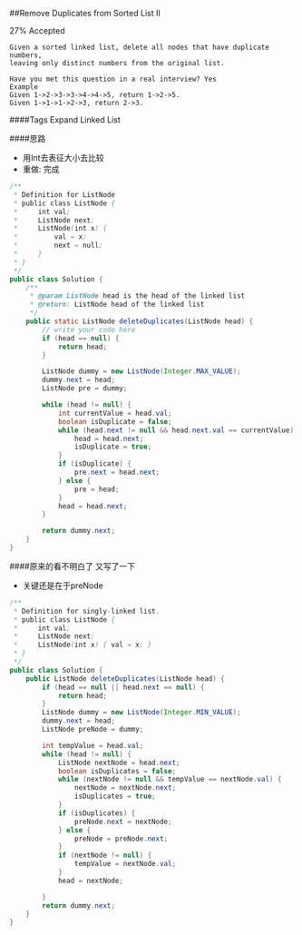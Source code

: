 ##Remove Duplicates from Sorted List II

27% Accepted

	Given a sorted linked list, delete all nodes that have duplicate numbers,
    leaving only distinct numbers from the original list.

	Have you met this question in a real interview? Yes
	Example
	Given 1->2->3->3->4->4->5, return 1->2->5.
	Given 1->1->1->2->3, return 2->3.

####Tags Expand
Linked List


####思路
- 用Int去表征大小去比较
- 重做: 完成

```java
/**
 * Definition for ListNode
 * public class ListNode {
 *     int val;
 *     ListNode next;
 *     ListNode(int x) {
 *         val = x;
 *         next = null;
 *     }
 * }
 */
public class Solution {
    /**
     * @param ListNode head is the head of the linked list
     * @return: ListNode head of the linked list
     */
    public static ListNode deleteDuplicates(ListNode head) {
        // write your code here
        if (head == null) {
            return head;
        }

        ListNode dummy = new ListNode(Integer.MAX_VALUE);
        dummy.next = head;
        ListNode pre = dummy;

        while (head != null) {
            int currentValue = head.val;
            boolean isDuplicate = false;
            while (head.next != null && head.next.val == currentValue) {
                head = head.next;
                isDuplicate = true;
            }
            if (isDuplicate) {
                pre.next = head.next;
            } else {
                pre = head;
            }
            head = head.next;
        }

        return dummy.next;
    }
}

```

####原来的看不明白了 又写了一下
- 关键还是在于preNode

```java
/**
 * Definition for singly-linked list.
 * public class ListNode {
 *     int val;
 *     ListNode next;
 *     ListNode(int x) { val = x; }
 * }
 */
public class Solution {
    public ListNode deleteDuplicates(ListNode head) {
        if (head == null || head.next == null) {
            return head;
        }
        ListNode dummy = new ListNode(Integer.MIN_VALUE);
        dummy.next = head;
        ListNode preNode = dummy;

        int tempValue = head.val;
        while (head != null) {
            ListNode nextNode = head.next;
            boolean isDuplicates = false;
            while (nextNode != null && tempValue == nextNode.val) {
                nextNode = nextNode.next;
                isDuplicates = true;
            }
            if (isDuplicates) {
                preNode.next = nextNode;
            } else {
                preNode = preNode.next;
            }
            if (nextNode != null) {
                tempValue = nextNode.val;
            }
            head = nextNode;

        }
        return dummy.next;
    }
}
```
